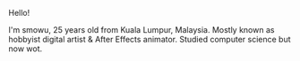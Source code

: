 Hello!

I'm smowu, 25 years old from Kuala Lumpur, Malaysia. 
Mostly known as hobbyist digital artist & After Effects animator.
Studied computer science but now wot.
